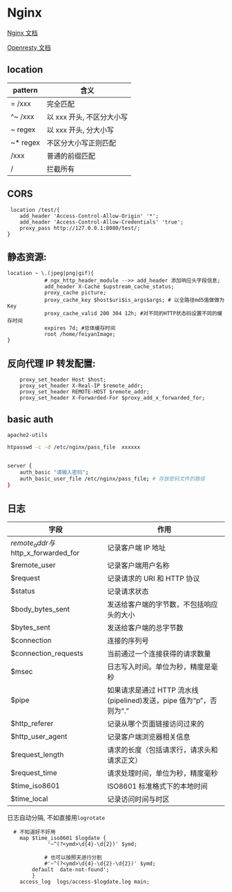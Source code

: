 # Nginx

[Nginx 文档](https://www.nginx.cn/doc/)

[Openresty 文档](https://moonbingbing.gitbooks.io/openresty-best-practices/content/)

## location

| pattern   | 含义                      |
| --------- | ------------------------- |
| = /xxx    | 完全匹配                  |
| ^~ /xxx   | 以 xxx 开头, 不区分大小写 |
| ~ regex   | 以 xxx 开头, 分大小写     |
| ~\* regex | 不区分大小写正则匹配      |
| /xxx      | 普通的前缀匹配            |
| /         | 拦截所有                  |

## CORS

```nginx
 location /test/{
    add_header 'Access-Control-Allow-Origin' '*';
    add_header 'Access-Control-Allow-Credentials' 'true';
    proxy_pass http://127.0.0.1:8080/test/;
}
```

## 静态资源:

```nginx
location ~ \.(jpeg|png|gif){
            # ngx_http_header_module -->> add_header 添加响应头字段信息;
            add_header X-Cache $upstream_cache_status;
            proxy_cache picture;
            proxy_cache_key $host$uri$is_args$args; # 以全路径md5值做做为Key
            proxy_cache_valid 200 304 12h; #对不同的HTTP状态码设置不同的缓存时间
            expires 7d; #总体缓存时间
            root /home/feiyanImage;
}
```

## 反向代理 IP 转发配置:

```nginx
    proxy_set_header Host $host;
    proxy_set_header X-Real-IP $remote_addr;
    proxy_set_header REMOTE-HOST $remote_addr;
    proxy_set_header X-Forwarded-For $proxy_add_x_forwarded_for;
```

## basic auth

<code>apache2-utils</code>

```bash
htpasswd -c -d /etc/nginx/pass_file  xxxxxx


server {
    auth_basic "请输入密码";
    auth_basic_user_file /etc/nginx/pass_file; # 存放密码文件的路径
}
```

## 日志

| 字段                                | 作用                                                               |
| ----------------------------------- | ------------------------------------------------------------------ |
| $remote_addr与$http_x_forwarded_for | 记录客户端 IP 地址                                                 |
| $remote_user                        | 记录客户端用户名称                                                 |
| $request                            | 记录请求的 URI 和 HTTP 协议                                        |
| $status                             | 记录请求状态                                                       |
| $body_bytes_sent                    | 发送给客户端的字节数，不包括响应头的大小                           |
| $bytes_sent                         | 发送给客户端的总字节数                                             |
| $connection                         | 连接的序列号                                                       |
| $connection_requests                | 当前通过一个连接获得的请求数量                                     |
| $msec                               | 日志写入时间。单位为秒，精度是毫秒                                 |
| $pipe                               | 如果请求是通过 HTTP 流水线(pipelined)发送，pipe 值为“p”，否则为“.” |
| $http_referer                       | 记录从哪个页面链接访问过来的                                       |
| $http_user_agent                    | 记录客户端浏览器相关信息                                           |
| $request_length                     | 请求的长度（包括请求行，请求头和请求正文）                         |
| $request_time                       | 请求处理时间，单位为秒，精度毫秒                                   |
| $time_iso8601                       | ISO8601 标准格式下的本地时间                                       |
| $time_local                         | 记录访问时间与时区                                                 |

日志自动分隔, 不如直接用`logrotate`

```nginx
  # 不知道好不好用
    map $time_iso8601 $logdate {
 			 '~^(?<ymd>\d{4}-\d{2})' $ymd;

 			# 也可以按照天进行分割
 			#'~^(?<ymd>\d{4}-\d{2}-\d{2})' $ymd;
  		default  date-not-found';
		}
    access_log  logs/access-$logdate.log main;
```
